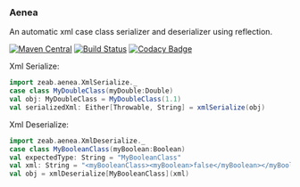 ### Aenea
 An automatic xml case class serializer and deserializer using reflection.

[![Maven Central](https://maven-badges.herokuapp.com/maven-central/com.github.zeab/aenea_2.12/badge.svg)](https://maven-badges.herokuapp.com/maven-central/com.github.zeab/aenea_2.12)
[![Build Status](https://travis-ci.org/zeab/aenea.svg?branch=master)](https://travis-ci.org/zeab/aenea)
[![Codacy Badge](https://api.codacy.com/project/badge/Grade/cd50df7f597e4619a8d0b615a1955fb1)](https://www.codacy.com/app/zeab/aenea?utm_source=github.com&amp;utm_medium=referral&amp;utm_content=zeab/aenea&amp;utm_campaign=Badge_Grade)

Xml Serialize:
```scala
import zeab.aenea.XmlSerialize._
case class MyDoubleClass(myDouble:Double)
val obj: MyDoubleClass = MyDoubleClass(1.1)
val serializedXml: Either[Throwable, String] = xmlSerialize(obj)
```

Xml Deserialize:
```scala
import zeab.aenea.XmlDeserialize._
case class MyBooleanClass(myBoolean:Boolean)
val expectedType: String = "MyBooleanClass"
val xml: String = "<myBooleanClass><myBoolean>false</myBoolean></myBooleanClass>"
val obj = xmlDeserialize[MyBooleanClass](xml)
```
